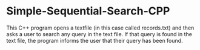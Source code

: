 # Simple-Sequential-Search-CPP
This C++ program opens a textfile (in this case called records.txt) and then asks a user to search any query in the text file. If that query is found in the text file, the program informs the user that their query has been found.
